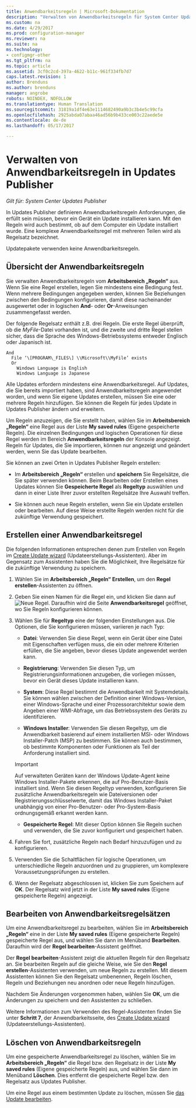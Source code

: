 ```yaml
---
title: Anwendbarkeitsregeln | Microsoft-Dokumentation
description: "Verwalten von Anwendbarkeitsregeln für System Center Updates Publisher"
ms.custom: na
ms.date: 4/29/2017
ms.prod: configuration-manager
ms.reviewer: na
ms.suite: na
ms.technology:
- configmgr-other
ms.tgt_pltfrm: na
ms.topic: article
ms.assetid: 3cf0c2cd-397a-4622-b11c-961f334fb7d7
caps.latest.revision: 1
author: Brenduns
ms.author: brenduns
manager: angrobe
robots: NOINDEX, NOFOLLOW
ms.translationtype: Human Translation
ms.sourcegitcommit: 31819a1df4e63e1114682490a9b3c3b4e5c99cfa
ms.openlocfilehash: 2925abda07abaa46ad56b9b433ce003c22aede5e
ms.contentlocale: de-de
ms.lasthandoff: 05/17/2017

---
```


# <a name="manage-applicability-rules-in-updates-publisher"></a>Verwalten von Anwendbarkeitsregeln in Updates Publisher

*Gilt für: System Center Updates Publisher*

In Updates Publisher definieren Anwendbarkeitsregeln Anforderungen, die erfüllt sein müssen, bevor ein Gerät ein Update installieren kann. Mit den Regeln wird auch bestimmt, ob auf dem Computer ein Update installiert wurde. Eine komplexe Anwendbarkeitsregel mit mehreren Teilen wird als Regelsatz bezeichnet.

Updatepakete verwenden keine Anwendbarkeitsregeln.

## <a name="overview-of-applicability-rules"></a>Übersicht der Anwendbarkeitsregeln
Sie verwalten Anwendbarkeitsregeln vom **Arbeitsbereich „Regeln“** aus. Wenn Sie eine Regel erstellen, legen Sie mindestens eine Bedingung fest. Wenn mehrere Bedingungen angegeben werden, können Sie Beziehungen zwischen den Bedingungen konfigurieren, damit diese nacheinander ausgewertet oder in logischen **And**- oder **Or**-Anweisungen zusammengefasst werden.

Der folgende Regelsatz enthält z.B. drei Regeln. Die erste Regel überprüft, ob die *MyFile*-Datei vorhanden ist, und die zweite und dritte Regel stellen sicher, dass die Sprache des Windows-Betriebssystems entweder Englisch oder Japanisch ist.

    And  
      File ‘\[PROGRAM\_FILES\] \\Microsoft\\MyFile’ exists  
      Or  
        Windows Language is English   
        Windows Language is Japanese

Alle Updates erfordern mindestens eine Anwendbarkeitsregel. Auf Updates, die Sie bereits importiert haben, sind Anwendbarkeitsregeln angewendet worden, und wenn Sie eigene Updates erstellen, müssen Sie eine oder mehrere Regeln hinzufügen. Sie können die Regeln für jedes Update in Updates Publisher ändern und erweitern.

Um Regeln anzuzeigen, die Sie erstellt haben, wählen Sie im **Arbeitsbereich „Regeln“** eine Regel aus der Liste **My saved rules** (Eigene gespeicherte Regeln). Die einzelnen Bedingungen und logischen Operationen für diese Regel werden im Bereich **Anwendbarkeitsregeln** der Konsole angezeigt. Regeln für Updates, die Sie importieren, können nur angezeigt und geändert werden, wenn Sie das Update bearbeiten.

Sie können an zwei Orten in Updates Publisher Regeln erstellen:

-   Im **Arbeitsbereich „Regeln“** erstellen und **speichern** Sie Regelsätze, die Sie später verwenden können. Beim Bearbeiten oder Erstellen eines Updates können Sie **Gespeicherte Regel** als **Regeltyp** auswählen und dann in einer Liste Ihrer zuvor erstellten Regelsätze Ihre Auswahl treffen.

-   Sie können auch neue Regeln erstellen, wenn Sie ein Update erstellen oder bearbeiten. Auf diese Weise erstellte Regeln werden nicht für die zukünftige Verwendung gespeichert.

## <a name="create-applicability-rule"></a>Erstellen einer Anwendbarkeitsregel
Die folgenden Informationen entsprechen denen zum Erstellen von Regeln im [Create Update wizard](/sccm/sum/tools/create-updates-with-updates-publisher#the-create-update-wizard) (Updateerstellungs-Assistenten). Aber im Gegensatz zum Assistenten haben Sie die Möglichkeit, Ihre Regelsätze für die zukünftige Verwendung zu speichern.

1.  Wählen Sie im **Arbeitsbereich „Regeln“** **Erstellen**, um den **Regel erstellen**-Assistenten zu öffnen.

2.  Geben Sie einen Namen für die Regel ein, und klicken Sie dann auf ![Neue Regel](media/newrule.png). Daraufhin wird die Seite **Anwendbarkeitsregel** geöffnet, wo Sie Regeln konfigurieren können.

3.  Wählen Sie für **Regeltyp** eine der folgenden Einstellungen aus. Die Optionen, die Sie konfigurieren müssen, variieren je nach Typ:

    -   **Datei**: Verwenden Sie diese Regel, wenn ein Gerät über eine Datei mit Eigenschaften verfügen muss, die ein oder mehrere Kriterien erfüllen, die Sie angeben, bevor dieses Update angewendet werden kann.

    -   **Registrierung**: Verwenden Sie diesen Typ, um Registrierungsinformationen anzugeben, die vorliegen müssen, bevor ein Gerät dieses Update installieren kann.

    -   **System**: Diese Regel bestimmt die Anwendbarkeit mit Systemdetails. Sie können wählen zwischen der Definition einer Windows-Version, einer Windows-Sprache und einer Prozessorarchitektur sowie dem Angeben einer WMI-Abfrage, um das Betriebssystem des Geräts zu identifizieren.

    -   **Windows Installer**: Verwenden Sie diesen Regeltyp, um die Anwendbarkeit basierend auf einem installierten MSI- oder Windows Installer-Patch (MSP) zu bestimmen. Sie können auch bestimmen, ob bestimmte Komponenten oder Funktionen als Teil der Anforderung installiert sind.

       > [!IMPORTANT]   
       > Auf verwalteten Geräten kann der Windows Update-Agent keine Windows Installer-Pakete erkennen, die auf Pro-Benutzer-Basis installiert sind. Wenn Sie diesen Regeltyp verwenden, konfigurieren Sie zusätzliche Anwendbarkeitsregeln wie Dateiversionen oder Registrierungsschlüsselwerte, damit das Windows Installer-Paket unabhängig von einer Pro-Benutzer- oder Pro-System-Basis ordnungsgemäß erkannt werden kann.

    -   **Gespeicherte Regel**: Mit dieser Option können Sie Regeln suchen und verwenden, die Sie zuvor konfiguriert und gespeichert haben.

4.  Fahren Sie fort, zusätzliche Regeln nach Bedarf hinzuzufügen und zu konfigurieren.

5.  Verwenden Sie die Schaltflächen für logische Operationen, um unterschiedliche Regeln anzuordnen und zu gruppieren, um komplexere Voraussetzungsprüfungen zu erstellen.

6.  Wenn der Regelsatz abgeschlossen ist, klicken Sie zum Speichern auf **OK**. Der Regelsatz wird jetzt in der Liste **My saved rules** (Eigene gespeicherte Regeln) angezeigt.

## <a name="edit-applicability-rule-sets"></a>Bearbeiten von Anwendbarkeitsregelsätzen
Um eine Anwendbarkeitsregel zu bearbeiten, wählen Sie im **Arbeitsbereich „Regeln“** eine in der Liste **My saved rules** (Eigene gespeicherte Regeln) gespeicherte Regel aus, und wählen Sie dann im Menüband **Bearbeiten**. Daraufhin wird der **Regel bearbeiten**-Assistent geöffnet.

Der **Regel bearbeiten**-Assistent zeigt die aktuellen Regeln für den Regelsatz an. Sie bearbeiten Regeln auf die gleiche Weise, wie Sie den **Regel erstellen**-Assistenten verwenden, um neue Regeln zu erstellen. Mit diesem Assistenten können Sie den Regelsatz umbenennen, Regeln löschen, Regeln und Beziehungen neu anordnen oder neue Regeln hinzufügen.

Nachdem Sie Änderungen vorgenommen haben, wählen Sie **OK**, um die Änderungen zu speichern und den Assistenten zu schließen.

Weitere Informationen zum Verwenden des Regel-Assistenten finden Sie unter **Schritt 7**, der Anwendbarkeitsseite, des [Create Update wizard](/sccm/sum/tools/create-updates-with-updates-publisher#the-create-update-wizard) (Updateerstellungs-Assistenten).

## <a name="delete-applicability-rules"></a>Löschen von Anwendbarkeitsregeln
Um eine gespeicherte Anwendbarkeitsregel zu löschen, wählen Sie im **Arbeitsbereich „Regeln“** die Regel bzw. den Regelsatz in der Liste **My saved rules** (Eigene gespeicherte Regeln) aus, und wählen Sie dann im Menüband **Löschen**. Dies entfernt die gespeicherte Regel bzw. den Regelsatz aus Updates Publisher.

Um eine Regel aus einem bestimmten Update zu löschen, müssen Sie [das Update bearbeiten](/sccm/sum/tools/manage-updates-with-updates-publisher#edit-updates-and-bundles).

